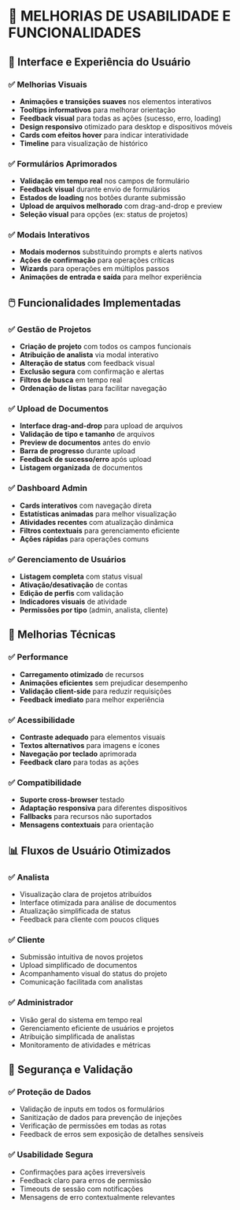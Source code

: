 # 🚀 MELHORIAS DE USABILIDADE E FUNCIONALIDADES

## 📱 Interface e Experiência do Usuário

### ✅ Melhorias Visuais
- **Animações e transições suaves** nos elementos interativos
- **Tooltips informativos** para melhorar orientação
- **Feedback visual** para todas as ações (sucesso, erro, loading)
- **Design responsivo** otimizado para desktop e dispositivos móveis
- **Cards com efeitos hover** para indicar interatividade
- **Timeline** para visualização de histórico

### ✅ Formulários Aprimorados
- **Validação em tempo real** nos campos de formulário
- **Feedback visual** durante envio de formulários
- **Estados de loading** nos botões durante submissão
- **Upload de arquivos melhorado** com drag-and-drop e preview
- **Seleção visual** para opções (ex: status de projetos)

### ✅ Modais Interativos
- **Modais modernos** substituindo prompts e alerts nativos
- **Ações de confirmação** para operações críticas
- **Wizards** para operações em múltiplos passos
- **Animações de entrada e saída** para melhor experiência

## 🖱️ Funcionalidades Implementadas

### ✅ Gestão de Projetos
- **Criação de projeto** com todos os campos funcionais
- **Atribuição de analista** via modal interativo
- **Alteração de status** com feedback visual
- **Exclusão segura** com confirmação e alertas
- **Filtros de busca** em tempo real
- **Ordenação de listas** para facilitar navegação

### ✅ Upload de Documentos
- **Interface drag-and-drop** para upload de arquivos
- **Validação de tipo e tamanho** de arquivos
- **Preview de documentos** antes do envio
- **Barra de progresso** durante upload
- **Feedback de sucesso/erro** após upload
- **Listagem organizada** de documentos

### ✅ Dashboard Admin
- **Cards interativos** com navegação direta
- **Estatísticas animadas** para melhor visualização
- **Atividades recentes** com atualização dinâmica
- **Filtros contextuais** para gerenciamento eficiente
- **Ações rápidas** para operações comuns

### ✅ Gerenciamento de Usuários
- **Listagem completa** com status visual
- **Ativação/desativação** de contas
- **Edição de perfis** com validação
- **Indicadores visuais** de atividade
- **Permissões por tipo** (admin, analista, cliente)

## 🔧 Melhorias Técnicas

### ✅ Performance
- **Carregamento otimizado** de recursos
- **Animações eficientes** sem prejudicar desempenho
- **Validação client-side** para reduzir requisições
- **Feedback imediato** para melhor experiência

### ✅ Acessibilidade
- **Contraste adequado** para elementos visuais
- **Textos alternativos** para imagens e ícones
- **Navegação por teclado** aprimorada
- **Feedback claro** para todas as ações

### ✅ Compatibilidade
- **Suporte cross-browser** testado
- **Adaptação responsiva** para diferentes dispositivos
- **Fallbacks** para recursos não suportados
- **Mensagens contextuais** para orientação

## 📊 Fluxos de Usuário Otimizados

### ✅ Analista
- Visualização clara de projetos atribuídos
- Interface otimizada para análise de documentos
- Atualização simplificada de status
- Feedback para cliente com poucos cliques

### ✅ Cliente
- Submissão intuitiva de novos projetos
- Upload simplificado de documentos
- Acompanhamento visual do status do projeto
- Comunicação facilitada com analistas

### ✅ Administrador
- Visão geral do sistema em tempo real
- Gerenciamento eficiente de usuários e projetos
- Atribuição simplificada de analistas
- Monitoramento de atividades e métricas

## 🔐 Segurança e Validação

### ✅ Proteção de Dados
- Validação de inputs em todos os formulários
- Sanitização de dados para prevenção de injeções
- Verificação de permissões em todas as rotas
- Feedback de erros sem exposição de detalhes sensíveis

### ✅ Usabilidade Segura
- Confirmações para ações irreversíveis
- Feedback claro para erros de permissão
- Timeouts de sessão com notificações
- Mensagens de erro contextualmente relevantes
